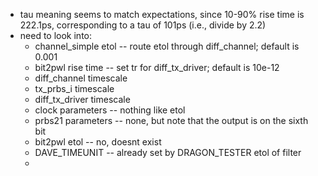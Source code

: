 * tau meaning seems to match expectations, since 10-90% rise time is 222.1ps, corresponding to a tau of 101ps (i.e., divide by 2.2)
* need to look into:
  * channel_simple etol -- route etol through diff_channel; default is 0.001
  * bit2pwl rise time -- set tr for diff_tx_driver; default is 10e-12
  * diff_channel timescale
  * tx_prbs_i timescale
  * diff_tx_driver timescale
  * clock parameters -- nothing like etol
  * prbs21 parameters -- none, but note that the output is on the sixth bit
  * bit2pwl etol -- no, doesnt exist
  * DAVE_TIMEUNIT -- already set by DRAGON_TESTER
etol of filter
  * 
